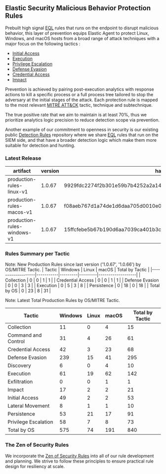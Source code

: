 ## Elastic Security Malicious Behavior Protection Rules

Prebuilt high signal [EQL](https://www.elastic.co/guide/en/elasticsearch/reference/current/eql.html) rules that runs on the endpoint to disrupt malicious behavior, this layer of prevention equips Elastic Agent to protect Linux, Windows, and macOS hosts from a broad range of attack techniques with a major focus on the following tactics :

- [Initial Access](https://attack.mitre.org/tactics/TA0001/)
- [Execution](https://attack.mitre.org/tactics/TA0002/)
- [Privilege Escalation](https://attack.mitre.org/tactics/TA0004/)
- [Defense Evasion](https://attack.mitre.org/tactics/TA0005/)
- [Credential Access](https://attack.mitre.org/tactics/TA0006/)
- [Impact](https://attack.mitre.org/tactics/TA0040/)

Prevention is achieved by pairing post-execution analytics with response actions to kill a specific process or a full process tree tailored to stop the adversary at the initial stages of the attack. Each protection rule is mapped to the most relevant [MITRE ATT&CK](https://attack.mitre.org/) tactic,  technique and subtechnique.

The true positive rate that we aim to maintain is at least 70%, thus we prioritize analytics logic precision to reduce detection scope via prevention.

Another example of our commitment to openness in security is our existing public [Detection Rules](https://github.com/elastic/detection-rules) repository where we share [EQL](https://www.elastic.co/guide/en/elasticsearch/reference/current/eql.html) rules that run on the SIEM side, and that have a broader detection logic which make them more suitable for detection and hunting.


### Latest Release

| artifact             | version        | hash            |
| -------------------- | -------------- | --------------- |
| production-rules-linux-v1 | 1.0.67 | 9929fdc2274f2b301e59b7b4252a2a14602dce6505f4c431c8f8c96f157cc5cb |
| production-rules-macos-v1 | 1.0.67 | f08aeb767d1a74de1d6daa705d0010e02e36355d464f314c22bf0f180d88a643 |
| production-rules-windows-v1 | 1.0.67 | 15ffcfebe5b67b190d6aa7039ca401b3cb23e06aa5a9de05b3db340e530d2074 |

### Rules Summary per Tactic

Note: New Production Rules since last version ('1.0.67', '1.0.66') by OS/MITRE Tactic.
| Tactic            |   Windows |   Linux |   macOS |   Total by Tactic |
|-------------------|-----------|---------|---------|-------------------|
| Collection        |         0 |       0 |       1 |                 1 |
| Credential Access |         0 |       0 |       1 |                 1 |
| Defense Evasion   |         0 |       0 |       3 |                 3 |
| Execution         |         0 |       5 |       3 |                 8 |
| Persistence       |         0 |      18 |       0 |                18 |
| Total by OS       |         0 |      23 |       8 |                31 |

Note: Latest Total Production Rules by OS/MITRE Tactic.

| Tactic               |   Windows |   Linux |   macOS |   Total by Tactic |
|----------------------|-----------|---------|---------|-------------------|
| Collection           |        11 |       0 |       4 |                15 |
| Command and Control  |        31 |       4 |      26 |                61 |
| Credential Access    |        42 |       3 |      23 |                68 |
| Defense Evasion      |       239 |      15 |      41 |               295 |
| Discovery            |         6 |       0 |       4 |                10 |
| Execution            |        61 |      19 |      62 |               142 |
| Exfiltration         |         0 |       0 |       1 |                 1 |
| Impact               |        17 |       2 |       2 |                21 |
| Initial Access       |        49 |       2 |       2 |                53 |
| Lateral Movement     |         8 |       1 |       1 |                10 |
| Persistence          |        53 |      21 |      17 |                91 |
| Privilege Escalation |        58 |       7 |       8 |                73 |
| Total by OS          |       575 |      74 |     191 |               840 |



### The Zen of Security Rules

We incorporate the [Zen of Security Rules](https://zenofsecurity.io/rules) into all of our rule development and planning. We strive to follow these principles to ensure practical rule design for resiliency at scale. 

